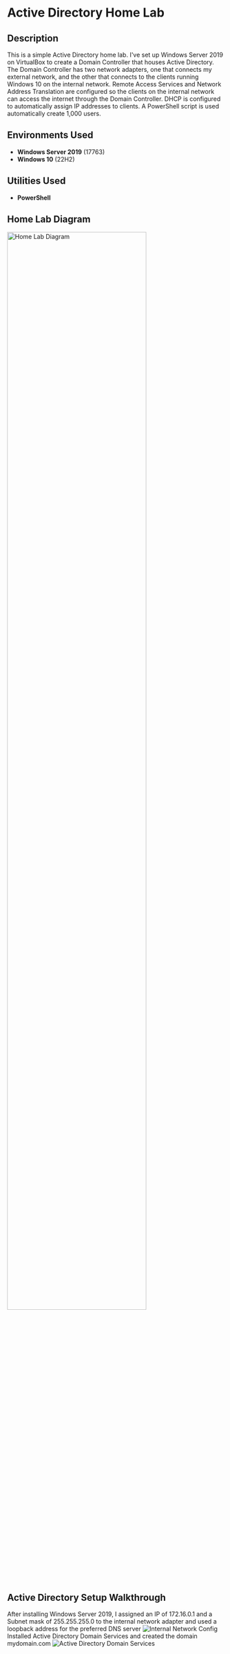 # Active Directory Home Lab

<h2>Description</h2>

This is a simple Active Directory home lab. I've set up Windows Server 2019 on VirtualBox to create a Domain Controller that houses Active Directory. The Domain Controller has two network adapters, one that connects my external network, and the other that connects to the clients running Windows 10 on the internal network. Remote Access Services and Network Address Translation are configured so the clients on the internal network can access the internet through the Domain Controller. DHCP is configured to automatically assign IP addresses to clients. A PowerShell script is used automatically create 1,000 users.

<h2>Environments Used </h2>

- <b>Windows Server 2019</b> (17763)
- <b>Windows 10</b> (22H2)

<h2>Utilities Used</h2>

- <b>PowerShell</b>

<h2>Home Lab Diagram</h2> 
<img src="https://i.imgur.com/dpFmLFm.png" height="80%" width="80%" alt="Home Lab Diagram"/>
<br/>
<h2>Active Directory Setup Walkthrough</h2> 
After installing Windows Server 2019, I assigned an IP of 172.16.0.1 and a Subnet mask of 255.255.255.0 to the internal network adapter and used a loopback address for the preferred DNS server
<img src="https://i.imgur.com/QTJqvTB.png" alt="Internal Network Config"/>
</br>
Installed Active Directory Domain Services and created the domain mydomain.com
<img src="https://i.imgur.com/RLgjIgs.png" alt="Active Directory Domain Services"/>
</br>
